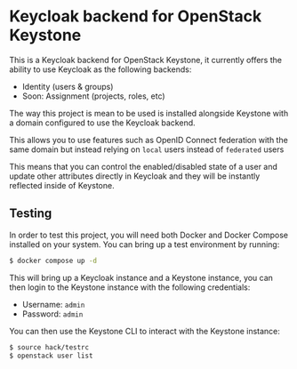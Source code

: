 # Keycloak backend for OpenStack Keystone

This is a Keycloak backend for OpenStack Keystone, it currently offers the
ability to use Keycloak as the following backends:

- Identity (users & groups)
- Soon: Assignment (projects, roles, etc)

The way this project is mean to be used is installed alongside Keystone with a
domain configured to use the Keycloak backend.

This allows you to use features such as OpenID Connect federation with the same domain but instead relying on `local` users instead of `federated` users

This means that you can control the enabled/disabled state of a user and update other attributes directly in Keycloak and they will be instantly reflected
inside of Keystone.

## Testing

In order to test this project, you will need both Docker and Docker Compose
installed on your system.  You can bring up a test environment by running:

```bash
$ docker compose up -d
```

This will bring up a Keycloak instance and a Keystone instance, you can then
login to the Keystone instance with the following credentials:

- Username: `admin`
- Password: `admin`

You can then use the Keystone CLI to interact with the Keystone instance:

```bash
$ source hack/testrc
$ openstack user list
```
